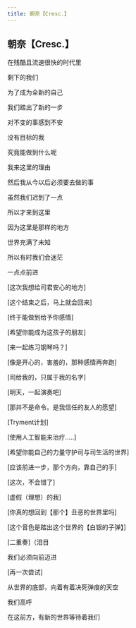 ```yaml
---
title: 朝奈【Cresc.】
---
```


## 朝奈【Cresc.】

在残酷且流速很快的时代里

剩下的我们

为了成为全新的自己

我们踏出了新的一步

对不变的事感到不安

没有目标的我

究竟能做到什么呢

我来这里的理由

然后我从今以后必须要去做的事

虽然我们迟到了一点

所以才来到这里

因为这里是那样的地方

世界充满了未知

所以有时我们会迷茫

一点点前进

[这次我想给司君安心的地方]

[这个结束之后，马上就会回来]

[终于能做到给予你感情]

[希望你能成为这孩子的朋友]

[来一起练习钢琴吗？]

[像是开心的，害羞的，那种感情再奔跑]

[司给我的，只属于我的名字]

[明天，一起演奏吧]

[那并不是命令。是我信任的友人的愿望]

[Tryment计划]

[使用人工智能来治疗.....]

[希望你能自己的力量守护司与司生活的世界]

[应该前进一步，那个方向，靠自己的手]

[这次，不会错了]

[虚假（理想）的我]

[你真的想回到【那个】丑恶的世界里吗]

[这个音色是踏出这个世界的【白银的子弹】]

[二重奏]（泪目

我们必须向前迈进

[再一次尝试]

从世界的底部，向着有着决死弹痕的天空

我们高呼

在这前方，有新的世界等待着我们